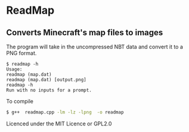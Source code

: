 # ReadMap

## Converts Minecraft's map files to images

The program will take in the uncompressed NBT data and convert it to a PNG format.

```
$ readmap -h
Usage:
readmap (map.dat)
readmap (map.dat) [output.png]
readmap -h
Run with no inputs for a prompt.
```
To compile

```bash
$ g++  readmap.cpp -lm -lz -lpng  -o readmap
```

Licenced under the MIT Licence or GPL2.0
